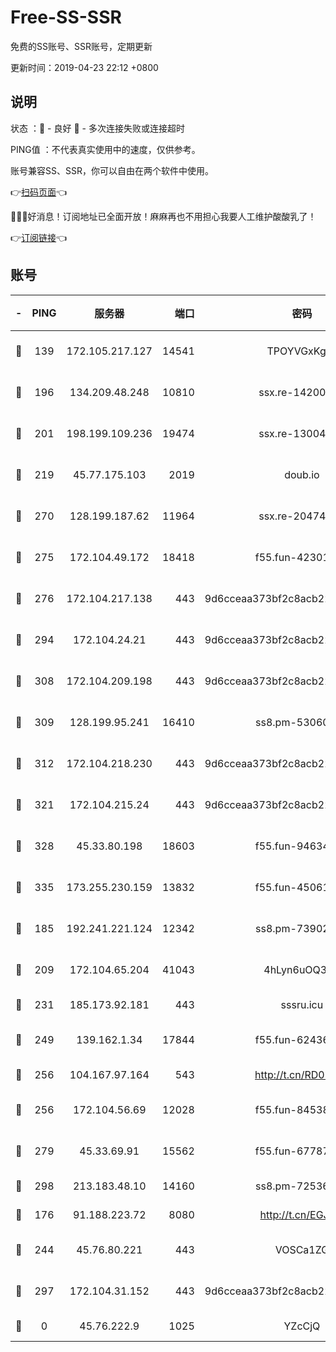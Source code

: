 # Free-SS-SSR

免费的SS账号、SSR账号，定期更新

更新时间：2019-04-23 22:12 +0800

## 说明

状态     ：🙂 - 良好 🙁 - 多次连接失败或连接超时

PING值   ：不代表真实使用中的速度，仅供参考。

账号兼容SS、SSR，你可以自由在两个软件中使用。

👉[扫码页面](https://liesauer.github.io/Free-SS-SSR/)👈

🎉🎉🎉好消息！订阅地址已全面开放！麻麻再也不用担心我要人工维护酸酸乳了！

👉[订阅链接](https://www.liesauer.net/yogurt/subscribe?ACCESS_TOKEN=DAYxR3mMaZAsaqUb)👈

## 账号

|-|PING|服务器|端口|密码|加密方式|区域|
|:----:|:----:|:-----:|-----:|:----:|:----:|:----:|
|🙂|139|172.105.217.127|14541|TPOYVGxKglpi|aes-256-cfb|JP|
|🙂|196|134.209.48.248|10810|ssx.re-14200963|aes-256-cfb|US|
|🙂|201|198.199.109.236|19474|ssx.re-13004881|aes-256-cfb|US|
|🙂|219|45.77.175.103|2019|doub.io|aes-128-ctr|SG|
|🙂|270|128.199.187.62|11964|ssx.re-20474884|aes-256-cfb|SG|
|🙂|275|172.104.49.172|18418|f55.fun-42301611|aes-256-cfb|SG|
|🙂|276|172.104.217.138|443|9d6cceaa373bf2c8acb22e60b6a58be6|aes-256-cfb|US|
|🙂|294|172.104.24.21|443|9d6cceaa373bf2c8acb22e60b6a58be6|aes-256-cfb|US|
|🙂|308|172.104.209.198|443|9d6cceaa373bf2c8acb22e60b6a58be6|aes-256-cfb|US|
|🙂|309|128.199.95.241|16410|ss8.pm-53060931|aes-256-cfb|SG|
|🙂|312|172.104.218.230|443|9d6cceaa373bf2c8acb22e60b6a58be6|aes-256-cfb|US|
|🙂|321|172.104.215.24|443|9d6cceaa373bf2c8acb22e60b6a58be6|aes-256-cfb|US|
|🙂|328|45.33.80.198|18603|f55.fun-94634073|aes-256-cfb|US|
|🙂|335|173.255.230.159|13832|f55.fun-45061463|aes-256-cfb|US|
|🙂|185|192.241.221.124|12342|ss8.pm-73902144|aes-256-cfb|US|
|🙂|209|172.104.65.204|41043|4hLyn6uOQ3hU|aes-256-cfb|JP|
|🙂|231|185.173.92.181|443|sssru.icu|rc4-md5|RU|
|🙂|249|139.162.1.34|17844|f55.fun-62436274|aes-256-cfb|SG|
|🙂|256|104.167.97.164|543|http://t.cn/RD0D7sx|rc4-md5|CA|
|🙂|256|172.104.56.69|12028|f55.fun-84538440|aes-256-cfb|SG|
|🙂|279|45.33.69.91|15562|f55.fun-67787601|aes-256-cfb|US|
|🙂|298|213.183.48.10|14160|ss8.pm-72536569|rc4-md5|RU|
|🙁|176|91.188.223.72|8080|http://t.cn/EGJIyrl|rc4-md5|RU|
|🙁|244|45.76.80.221|443|VOSCa1ZG|aes-256-cfb|DE|
|🙁|297|172.104.31.152|443|9d6cceaa373bf2c8acb22e60b6a58be6|aes-256-cfb|US|
|🙁|0|45.76.222.9|1025|YZcCjQ|rc4-md5|JP|
